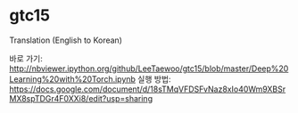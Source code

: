 # gtc15
Translation (English to Korean)

바로 가기: http://nbviewer.ipython.org/github/LeeTaewoo/gtc15/blob/master/Deep%20Learning%20with%20Torch.ipynb
실행 방법: https://docs.google.com/document/d/18sTMqVFDSFvNaz8xIo40Wm9XBSrMX8spTDGr4F0XXi8/edit?usp=sharing
